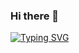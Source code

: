 ### Hi there 👋


[![Typing SVG](https://readme-typing-svg.demolab.com?font=Fira+Code&pause=1000&color=f7005b&width=435&lines=HELLO+IAM+ABRAHAM;Follow+My+Github)](https://git.io/typing-svg)
